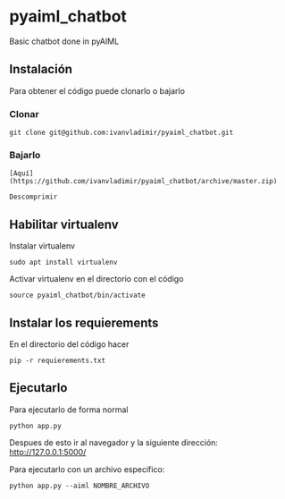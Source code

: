 # pyaiml_chatbot


Basic chatbot done in pyAIML


## Instalación

Para obtener el código puede clonarlo o bajarlo

### Clonar

    git clone git@github.com:ivanvladimir/pyaiml_chatbot.git

### Bajarlo

    [Aquí](https://github.com/ivanvladimir/pyaiml_chatbot/archive/master.zip)

    Descomprimir


## Habilitar virtualenv

Instalar virtualenv

    sudo apt install virtualenv

Activar virtualenv en el directorio con el código

    source pyaiml_chatbot/bin/activate

## Instalar los requierements

En el directorio del código hacer

    pip -r requierements.txt

## Ejecutarlo


Para ejecutarlo de forma normal
    
    python app.py 

Despues de esto ir al navegador y la siguiente dirección: http://127.0.0.1:5000/

Para ejecutarlo con un archivo específico:


    python app.py --aiml NOMBRE_ARCHIVO
